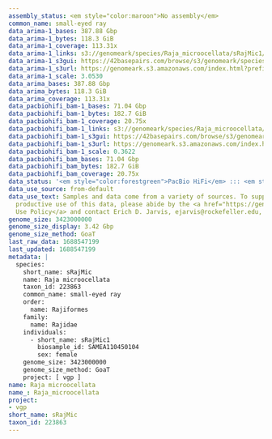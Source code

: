 ```yaml
---
assembly_status: <em style="color:maroon">No assembly</em>
common_name: small-eyed ray
data_arima-1_bases: 387.88 Gbp
data_arima-1_bytes: 118.3 GiB
data_arima-1_coverage: 113.31x
data_arima-1_links: s3://genomeark/species/Raja_microocellata/sRajMic1/genomic_data/arima/<br>
data_arima-1_s3gui: https://42basepairs.com/browse/s3/genomeark/species/Raja_microocellata/sRajMic1/genomic_data/arima/
data_arima-1_s3url: https://genomeark.s3.amazonaws.com/index.html?prefix=species/Raja_microocellata/sRajMic1/genomic_data/arima/
data_arima-1_scale: 3.0530
data_arima_bases: 387.88 Gbp
data_arima_bytes: 118.3 GiB
data_arima_coverage: 113.31x
data_pacbiohifi_bam-1_bases: 71.04 Gbp
data_pacbiohifi_bam-1_bytes: 182.7 GiB
data_pacbiohifi_bam-1_coverage: 20.75x
data_pacbiohifi_bam-1_links: s3://genomeark/species/Raja_microocellata/sRajMic1/genomic_data/pacbio_hifi/<br>
data_pacbiohifi_bam-1_s3gui: https://42basepairs.com/browse/s3/genomeark/species/Raja_microocellata/sRajMic1/genomic_data/pacbio_hifi/
data_pacbiohifi_bam-1_s3url: https://genomeark.s3.amazonaws.com/index.html?prefix=species/Raja_microocellata/sRajMic1/genomic_data/pacbio_hifi/
data_pacbiohifi_bam-1_scale: 0.3622
data_pacbiohifi_bam_bases: 71.04 Gbp
data_pacbiohifi_bam_bytes: 182.7 GiB
data_pacbiohifi_bam_coverage: 20.75x
data_status: '<em style="color:forestgreen">PacBio HiFi</em> ::: <em style="color:forestgreen">Arima</em>'
data_use_source: from-default
data_use_text: Samples and data come from a variety of sources. To support fair and
  productive use of this data, please abide by the <a href="https://genome10k.soe.ucsc.edu/data-use-policies/">Data
  Use Policy</a> and contact Erich D. Jarvis, ejarvis@rockefeller.edu, with any questions.
genome_size: 3423000000
genome_size_display: 3.42 Gbp
genome_size_method: GoaT
last_raw_data: 1688547199
last_updated: 1688547199
metadata: |
  species:
    short_name: sRajMic
    name: Raja microocellata
    taxon_id: 223863
    common_name: small-eyed ray
    order:
      name: Rajiformes
    family:
      name: Rajidae
    individuals:
      - short_name: sRajMic1
        biosample_id: SAMEA110450104
        sex: female
    genome_size: 3423000000
    genome_size_method: GoaT
    project: [ vgp ]
name: Raja microocellata
name_: Raja_microocellata
project:
- vgp
short_name: sRajMic
taxon_id: 223863
---
```

